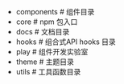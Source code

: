 <!--
 * @Author: WANAN && 903157935@qq.com
 * @Date: 2025-03-13 11:45:50
 * @LastEditors: WANAN
 * @LastEditTime: 2025-03-13 11:45:58
 * @Description: 
-->
- components # 组件目录
- core # npm 包入口
- docs # 文档目录
- hooks # 组合式API hooks 目录
- play # 组件开发实验室
- theme # 主题目录
- utils # 工具函数目录
